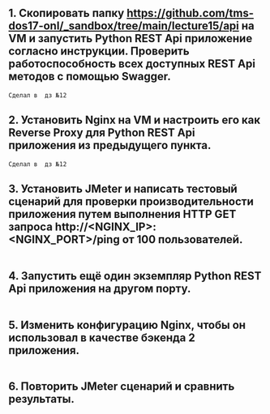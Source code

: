 ## 1. Скопировать папку https://github.com/tms-dos17-onl/_sandbox/tree/main/lecture15/api на VM и запустить Python REST Api приложение согласно инструкции. Проверить работоспособность всех доступных REST Api методов с помощью Swagger.
```
Сделал в  дз №12
```
## 2. Установить Nginx на VM и настроить его как Reverse Proxy для Python REST Api приложения из предыдущего пункта.
```
Сделал в  дз №12
```
## 3. Установить JMeter и написать тестовый сценарий для проверки производительности приложения путем выполнения HTTP GET запроса http://<NGINX_IP>:<NGINX_PORT>/ping от 100 пользователей.
```

```
## 4. Запустить ещё один экземпляр Python REST Api приложения на другом порту.
```

```
## 5. Изменить конфигурацию Nginx, чтобы он использовал в качестве бэкенда 2 приложения.
```

```
## 6. Повторить JMeter сценарий и сравнить результаты.
```

```